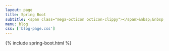 ```yaml
---
layout: page
title: Spring Boot
subtitle: <span class="mega-octicon octicon-clippy"></span>&nbsp;&nbsp; Sping Boot系列文章
menu: blog
css: ['blog-page.css']
---
```

{% include spring-boot.html %}